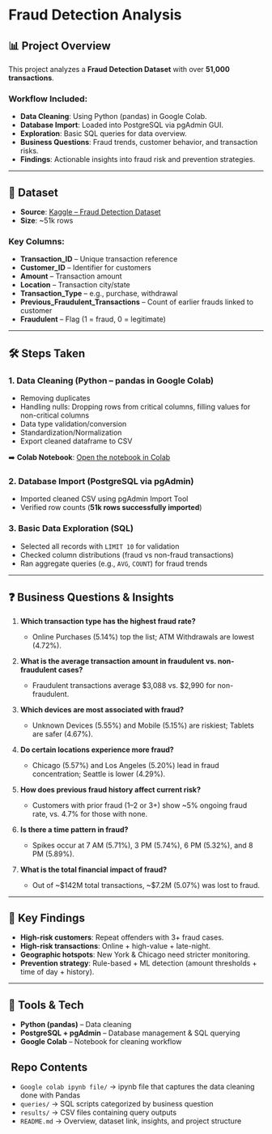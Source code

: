 # Fraud Detection Analysis

## 📊 Project Overview

This project analyzes a **Fraud Detection Dataset** with over **51,000 transactions**.

### Workflow Included:

- **Data Cleaning**: Using Python (pandas) in Google Colab.
- **Database Import**: Loaded into PostgreSQL via pgAdmin GUI.
- **Exploration**: Basic SQL queries for data overview.
- **Business Questions**: Fraud trends, customer behavior, and transaction risks.
- **Findings**: Actionable insights into fraud risk and prevention strategies.

---

## 📂 Dataset

- **Source**: [Kaggle – Fraud Detection Dataset](https://www.kaggle.com/datasets/ranjitmandal/fraud-detection-dataset-csv)
- **Size**: \~51k rows

### Key Columns:

- **Transaction\_ID** – Unique transaction reference
- **Customer\_ID** – Identifier for customers
- **Amount** – Transaction amount
- **Location** – Transaction city/state
- **Transaction\_Type** – e.g., purchase, withdrawal
- **Previous\_Fraudulent\_Transactions** – Count of earlier frauds linked to customer
- **Fraudulent** – Flag (1 = fraud, 0 = legitimate)

---

## 🛠️ Steps Taken

### 1. Data Cleaning (Python – pandas in Google Colab)

- Removing duplicates
- Handling nulls: Dropping rows from critical columns, filling values for non-critical columns
- Data type validation/conversion
- Standardization/Normalization
- Export cleaned dataframe to CSV

➡️ **Colab Notebook**: [Open the notebook in Colab](https://colab.research.google.com/drive/1D4ob9iqeiV9mVZicvtqh56JA45if96Fr?usp=sharing)

### 2. Database Import (PostgreSQL via pgAdmin)

- Imported cleaned CSV using pgAdmin Import Tool
- Verified row counts (**51k rows successfully imported**)

### 3. Basic Data Exploration (SQL)

- Selected all records with `LIMIT 10` for validation
- Checked column distributions (fraud vs non-fraud transactions)
- Ran aggregate queries (e.g., `AVG`, `COUNT`) for fraud trends

---

## ❓ Business Questions & Insights

1. **Which transaction type has the highest fraud rate?**

   - Online Purchases (5.14%) top the list; ATM Withdrawals are lowest (4.72%).

2. **What is the average transaction amount in fraudulent vs. non-fraudulent cases?**

   - Fraudulent transactions average \$3,088 vs. \$2,990 for non-fraudulent.

3. **Which devices are most associated with fraud?**

   - Unknown Devices (5.55%) and Mobile (5.15%) are riskiest; Tablets are safer (4.67%).

4. **Do certain locations experience more fraud?**

   - Chicago (5.57%) and Los Angeles (5.20%) lead in fraud concentration; Seattle is lower (4.29%).

5. **How does previous fraud history affect current risk?**

   - Customers with prior fraud (1–2 or 3+) show \~5% ongoing fraud rate, vs. 4.7% for those with none.

6. **Is there a time pattern in fraud?**

   - Spikes occur at 7 AM (5.71%), 3 PM (5.74%), 6 PM (5.32%), and 8 PM (5.89%).

7. **What is the total financial impact of fraud?**

   - Out of \~\$142M total transactions, \~\$7.2M (5.07%) was lost to fraud.

---

## 📌 Key Findings

- **High-risk customers**: Repeat offenders with 3+ fraud cases.
- **High-risk transactions**: Online + high-value + late-night.
- **Geographic hotspots**: New York & Chicago need stricter monitoring.
- **Prevention strategy**: Rule-based + ML detection (amount thresholds + time of day + history).

---

## 🚀 Tools & Tech

- **Python (pandas)** – Data cleaning
- **PostgreSQL + pgAdmin** – Database management & SQL querying
- **Google Colab** – Notebook for cleaning workflow

## ​ Repo Contents

- `Google colab ipynb file/` → ipynb file that captures the data cleaning done with Pandas
- `queries/` → SQL scripts categorized by business question  
- `results/` → CSV files containing query outputs  
- `README.md` → Overview, dataset link, insights, and project structure
